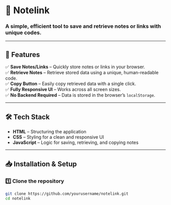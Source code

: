 # 📌 Notelink

### A simple, efficient tool to save and retrieve notes or links with unique codes.


---

## 🚀 Features
✅ **Save Notes/Links** – Quickly store notes or links in your browser.  
✅ **Retrieve Notes** – Retrieve stored data using a unique, human-readable code.  
✅ **Copy Button** – Easily copy retrieved data with a single click.  
✅ **Fully Responsive UI** – Works across all screen sizes.  
✅ **No Backend Required** – Data is stored in the browser’s `localStorage`.  




---

## 🛠️ Tech Stack
- **HTML** – Structuring the application  
- **CSS** – Styling for a clean and responsive UI  
- **JavaScript** – Logic for saving, retrieving, and copying notes  

---

## 📥 Installation & Setup
### 1️⃣ Clone the repository  
```bash
git clone https://github.com/yourusername/notelink.git
cd notelink
